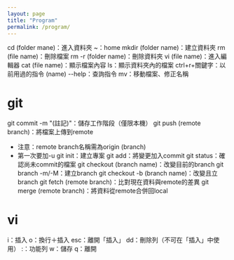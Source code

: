 ```yaml
---
layout: page
title: "Program"
permalink: /program/
---
```

cd (folder mane)：進入資料夾
~：home
mkdir (folder name)：建立資料夾
rm (file name)：刪除檔案
rm -r (folder name)：刪除資料夾
vi (file name)：進入編輯器
cat (file name)：顯示檔案內容
ls：顯示資料夾內的檔案
ctrl+r+關鍵字：以前用過的指令
(name) --help：查詢指令
mv：移動檔案、修正名稱
# git
git commit -m "(註記)"：儲存工作階段（僅限本機）
git push (remote branch)：將檔案上傳到remote
- 注意：remote branch名稱需為origin (branch)
- 第一次要加-u
git init：建立專案
git add：將變更加入commit
git status：確認尚未commit的檔案
git checkout (branch name)：改變目前的branch
git branch -m/-M：建立branch
git checkout -b (branch name)：改變且立branch
git fetch (remote branch)：比對現在資料與remote的差異
git merge (remote branch)：將資料從remote合併回local

# vi
i：插入
o：換行＋插入
esc：離開「插入」
dd：刪除列（不可在「插入」中使用）
:：功能列
w：儲存
q：離開